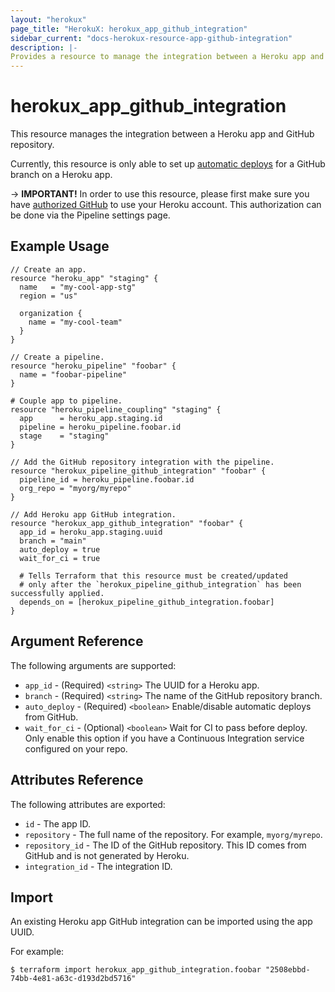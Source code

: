 ```yaml
---
layout: "herokux"
page_title: "HerokuX: herokux_app_github_integration"
sidebar_current: "docs-herokux-resource-app-github-integration"
description: |-
Provides a resource to manage the integration between a Heroku app and GitHub repository.
---
```


# herokux_app_github_integration

This resource manages the integration between a Heroku app and GitHub repository.

Currently, this resource is only able to set up [automatic deploys](https://devcenter.heroku.com/articles/github-integration#automatic-deploys)
for a GitHub branch on a Heroku app.

-> **IMPORTANT!**
In order to use this resource, please first make sure you have [authorized GitHub](https://devcenter.heroku.com/articles/github-integration#enabling-github-integration)
to use your Heroku account. This authorization can be done via the Pipeline settings page.

## Example Usage

```hcl-terraform
// Create an app.
resource "heroku_app" "staging" {
  name   = "my-cool-app-stg"
  region = "us"

  organization {
    name = "my-cool-team"
  }
}

// Create a pipeline.
resource "heroku_pipeline" "foobar" {
  name = "foobar-pipeline"
}

# Couple app to pipeline.
resource "heroku_pipeline_coupling" "staging" {
  app      = heroku_app.staging.id
  pipeline = heroku_pipeline.foobar.id
  stage    = "staging"
}

// Add the GitHub repository integration with the pipeline.
resource "herokux_pipeline_github_integration" "foobar" {
  pipeline_id = heroku_pipeline.foobar.id
  org_repo = "myorg/myrepo"
}

// Add Heroku app GitHub integration.
resource "herokux_app_github_integration" "foobar" {
  app_id = heroku_app.staging.uuid
  branch = "main"
  auto_deploy = true
  wait_for_ci = true

  # Tells Terraform that this resource must be created/updated
  # only after the `herokux_pipeline_github_integration` has been successfully applied.
  depends_on = [herokux_pipeline_github_integration.foobar]
}
```

## Argument Reference

The following arguments are supported:

* `app_id` - (Required) `<string>` The UUID for a Heroku app.
* `branch` - (Required) `<string>` The name of the GitHub repository branch.
* `auto_deploy` - (Required) `<boolean>` Enable/disable automatic deploys from GitHub.
* `wait_for_ci` - (Optional) `<boolean>` Wait for CI to pass before deploy. Only enable this option if you have a
  Continuous Integration service configured on your repo.

## Attributes Reference

The following attributes are exported:

* `id` - The app ID.
* `repository` - The full name of the repository. For example, `myorg/myrepo`.
* `repository_id` - The ID of the GitHub repository. This ID comes from GitHub and is not generated by Heroku.
* `integration_id` - The integration ID.

## Import

An existing Heroku app GitHub integration can be imported using the app UUID.

For example:

```shell script
$ terraform import herokux_app_github_integration.foobar "2508ebbd-74bb-4e81-a63c-d193d2bd5716"
```
